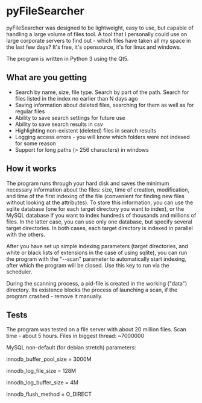 # pyFileSearcher
pyFileSearcher was designed to be lightweight, easy to use, but capable of handling a large volume of files tool. A tool that I personally could use on large corporate servers to find out - which files have taken all my space in the last few days? It's free, it's opensource, it's for linux and windows.

The program is written in Python 3 using the Qt5.

## What are you getting
* Search by name, size, file type. Search by part of the path. Search for files listed in the index no earlier than N days ago
* Saving information about deleted files, searching for them as well as for regular files
* Ability to save search settings for future use
* Ability to save search results in csv
* Highlighting non-existent (deleted) files in search results
* Logging access errors - you will know which folders were not indexed for some reason
* Support for long paths (> 256 characters) in windows

## How it works
The program runs through your hard disk and saves the minimum necessary information about the files: size, time of creation, modification, and time of the first indexing of the file (convenient for finding new files without looking at the attributes). To store this information, you can use the sqlite database (one for each target directory you want to index), or the MySQL database if you want to index hundreds of thousands and millions of files. In the latter case, you can use only one database, but specify several target directories. In both cases, each target directory is indexed in parallel with the others.

After you have set up simple indexing parameters (target directories, and white or black lists of extensions in the case of using sqlite), you can run the program with the "--scan" parameter to automatically start indexing, after which the program will be closed. Use this key to run via the scheduler.

During the scanning process, a pid-file is created in the working ("data") directory. Its existence blocks the process of launching a scan, if the program crashed - remove it manually.

## Tests
The program was tested on a file server with about 20 million files. Scan time - about 5 hours. Files in biggest thread: ~7000000 

MySQL non-default (for debian stretch) parameters:

innodb_buffer_pool_size = 3000M

innodb_log_file_size = 128M

innodb_log_buffer_size = 4M

innodb_flush_method = O_DIRECT

